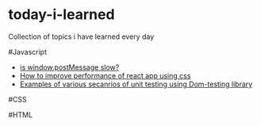 # today-i-learned
Collection of topics i have learned every day

#Javascript
- [is window.postMessage slow?](https://dassur.ma/things/is-postmessage-slow/)
- [How to improve performance of react app using css](https://blog.usejournal.com/how-i-improved-my-react-app-faster-just-using-css-408137b579ae)
- [Examples of various secanrios of unit testing using Dom-testing library](https://rafaelquintanilha.com/react-testing-library-common-scenarios/)

#CSS


#HTML

